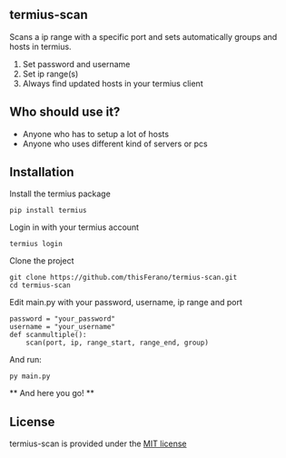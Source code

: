 

## termius-scan

Scans a ip range with a specific port and sets automatically groups and hosts in termius.

1. Set password and username
2. Set ip range(s)
3. Always find updated hosts in your termius client

## Who should use it?

- Anyone who has to setup a lot of hosts
- Anyone who uses different kind of servers or pcs

## Installation

Install the termius package

    pip install termius

Login in with your termius account

    termius login

Clone the project

    git clone https://github.com/thisFerano/termius-scan.git
    cd termius-scan

Edit main.py with your password, username, ip range and port

    password = "your_password"
    username = "your_username"
    def scanmultiple():
        scan(port, ip, range_start, range_end, group)

And run:

    py main.py

** And here you go! **

## License

termius-scan is provided under the <a href="https://github.com/thisFerano/blob/master/LICENSE">MIT license</a>

